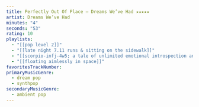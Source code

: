 ```yaml
---
title: Perfectly Out Of Place — Dreams We’ve Had ★★★★★
artist: Dreams We’ve Had
minutes: "4"
seconds: "53"
rating: 10
playlists:
  - "[[pop level 2]]"
  - "[[late night 7.11 runs & sitting on the sidewalk]]"
  - "[[scorpio-infj-4w5; a tale of unlimited emotional introspection and arcane bullshit]]"
  - "[[floating aimlessly in space]]"
favoritesTrackNumber:
primaryMusicGenre:
  - dream pop
  - synthpop
secondaryMusicGenre:
  - ambient pop
---
```

